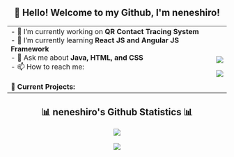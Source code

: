 <h2 align="center">👋 Hello! Welcome to my Github, I'm neneshiro!</h2>


<p align="center">
<table align="center">
  <tr>
    <td>
      - 🔭 I’m currently working on <strong>QR Contact Tracing System</strong>
      <br/>
      - 🌱 I’m currently learning <strong>React JS and Angular JS Framework</strong>
      <br/>
      - 💬 Ask me about <strong>Java, HTML, and CSS</strong>
      <br/>
      - 📫 How to reach me:
      <br/><br/>
      <strong>📝 Current Projects:</strong>
    
   </td>
    <td>
    <p align="center">
      <br/>
      <a href="https://ko-fi.com/mashwishi"> <img align="center" src="https://ko-fi.com/img/githubbutton_sm.svg" /></a>
    </p>
     <img align="center" src="https://github-readme-stats.vercel.app/api/top-langs/?username=neneshiro&theme=radical" />
      <br/>
   </td>
  </tr>
</table>
</p>


<h2 align="center">📊 neneshiro's Github Statistics 📊 </h2>
<p align="center">
 <img align="center" src="https://github-readme-stats.vercel.app/api?username=neneshiro&theme=radical&show_icons=true" />  <br/><br/>
 <img align="center" src="https://github-readme-stats-taupe-two.vercel.app/api/wakatime?username=neneshiro&hide_title=true&hide_border=true&langs_count=5.png" />
  <br/>
 <br>
</p>









